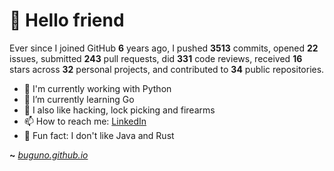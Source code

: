 # 🤖 Hello friend

Ever since I joined GitHub **6** years ago, I pushed **3513** commits, opened **22** issues, submitted **243** pull requests, did **331** code reviews, received **16** stars across **32** personal projects, and contributed to **34** public repositories.

- 🐍 I'm currently working with Python
- 🌱 I’m currently learning Go
- 🔭 I also like hacking, lock picking and firearms
- 📫 How to reach me: [LinkedIn](https://www.linkedin.com/in/brunodesouzabezerra/)
- 🤡 Fun fact: I don't like Java and Rust

**~** [_buguno.github.io_](https://buguno.github.io/)
